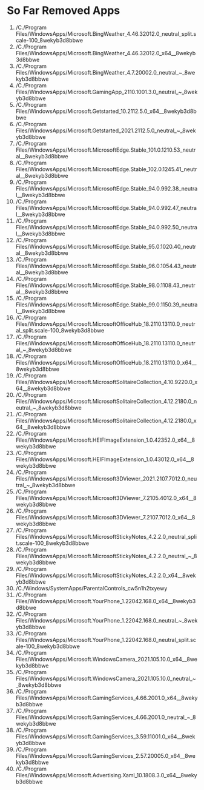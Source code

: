 # So Far Removed Apps

1. /C./Program Files/WindowsApps/Microsoft.BingWeather_4.46.32012.0_neutral_split.scale-100_8wekyb3d8bbwe
2. /C./Program Files/WindowsApps/Microsoft.BingWeather_4.46.32012.0_x64__8wekyb3d8bbwe
3. /C./Program Files/WindowsApps/Microsoft.BingWeather_4.7.20002.0_neutral_~_8wekyb3d8bbwe
4. /C./Program Files/WindowsApps/Microsoft.GamingApp_2110.1001.3.0_neutral_~_8wekyb3d8bbwe
5. /C./Program Files/WindowsApps/Microsoft.Getstarted_10.2112.5.0_x64__8wekyb3d8bbwe
6. /C./Program Files/WindowsApps/Microsoft.Getstarted_2021.2112.5.0_neutral_~_8wekyb3d8bbwe
7. /C./Program Files/WindowsApps/Microsoft.MicrosoftEdge.Stable_101.0.1210.53_neutral__8wekyb3d8bbwe
8. /C./Program Files/WindowsApps/Microsoft.MicrosoftEdge.Stable_102.0.1245.41_neutral__8wekyb3d8bbwe
9. /C./Program Files/WindowsApps/Microsoft.MicrosoftEdge.Stable_94.0.992.38_neutral__8wekyb3d8bbwe
10. /C./Program Files/WindowsApps/Microsoft.MicrosoftEdge.Stable_94.0.992.47_neutral__8wekyb3d8bbwe
11. /C./Program Files/WindowsApps/Microsoft.MicrosoftEdge.Stable_94.0.992.50_neutral__8wekyb3d8bbwe
12. /C./Program Files/WindowsApps/Microsoft.MicrosoftEdge.Stable_95.0.1020.40_neutral__8wekyb3d8bbwe
13. /C./Program Files/WindowsApps/Microsoft.MicrosoftEdge.Stable_96.0.1054.43_neutral__8wekyb3d8bbwe
14. /C./Program Files/WindowsApps/Microsoft.MicrosoftEdge.Stable_98.0.1108.43_neutral__8wekyb3d8bbwe
15. /C./Program Files/WindowsApps/Microsoft.MicrosoftEdge.Stable_99.0.1150.39_neutral__8wekyb3d8bbwe
16. /C./Program Files/WindowsApps/Microsoft.MicrosoftOfficeHub_18.2110.13110.0_neutral_split.scale-100_8wekyb3d8bbwe
17. /C./Program Files/WindowsApps/Microsoft.MicrosoftOfficeHub_18.2110.13110.0_neutral_~_8wekyb3d8bbwe
18. /C./Program Files/WindowsApps/Microsoft.MicrosoftOfficeHub_18.2110.13110.0_x64__8wekyb3d8bbwe
19. /C./Program Files/WindowsApps/Microsoft.MicrosoftSolitaireCollection_4.10.9220.0_x64__8wekyb3d8bbwe
20. /C./Program Files/WindowsApps/Microsoft.MicrosoftSolitaireCollection_4.12.2180.0_neutral_~_8wekyb3d8bbwe
21. /C./Program Files/WindowsApps/Microsoft.MicrosoftSolitaireCollection_4.12.2180.0_x64__8wekyb3d8bbwe
22. /C./Program Files/WindowsApps/Microsoft.HEIFImageExtension_1.0.42352.0_x64__8wekyb3d8bbwe
23. /C./Program Files/WindowsApps/Microsoft.HEIFImageExtension_1.0.43012.0_x64__8wekyb3d8bbwe
24. /C./Program Files/WindowsApps/Microsoft.Microsoft3DViewer_2021.2107.7012.0_neutral_~_8wekyb3d8bbwe
25. /C./Program Files/WindowsApps/Microsoft.Microsoft3DViewer_7.2105.4012.0_x64__8wekyb3d8bbwe
26. /C./Program Files/WindowsApps/Microsoft.Microsoft3DViewer_7.2107.7012.0_x64__8wekyb3d8bbwe
27. /C./Program Files/WindowsApps/Microsoft.MicrosoftStickyNotes_4.2.2.0_neutral_split.scale-100_8wekyb3d8bbwe
28. /C./Program Files/WindowsApps/Microsoft.MicrosoftStickyNotes_4.2.2.0_neutral_~_8wekyb3d8bbwe
29. /C./Program Files/WindowsApps/Microsoft.MicrosoftStickyNotes_4.2.2.0_x64__8wekyb3d8bbwe
30. /C./Windows/SystemApps/ParentalControls_cw5n1h2txyewy
31. /C./Program Files/WindowsApps/Microsoft.YourPhone_1.22042.168.0_x64__8wekyb3d8bbwe
32. /C./Program Files/WindowsApps/Microsoft.YourPhone_1.22042.168.0_neutral_~_8wekyb3d8bbwe
33. /C./Program Files/WindowsApps/Microsoft.YourPhone_1.22042.168.0_neutral_split.scale-100_8wekyb3d8bbwe
34. /C./Program Files/WindowsApps/Microsoft.WindowsCamera_2021.105.10.0_x64__8wekyb3d8bbwe
35. /C./Program Files/WindowsApps/Microsoft.WindowsCamera_2021.105.10.0_neutral_~_8wekyb3d8bbwe
36. /C./Program Files/WindowsApps/Microsoft.GamingServices_4.66.2001.0_x64__8wekyb3d8bbwe
37. /C./Program Files/WindowsApps/Microsoft.GamingServices_4.66.2001.0_neutral_~_8wekyb3d8bbwe
38. /C./Program Files/WindowsApps/Microsoft.GamingServices_3.59.11001.0_x64__8wekyb3d8bbwe
39. /C./Program Files/WindowsApps/Microsoft.GamingServices_2.57.20005.0_x64__8wekyb3d8bbwe
40. /C./Program Files/WindowsApps/Microsoft.Advertising.Xaml_10.1808.3.0_x64__8wekyb3d8bbwe


